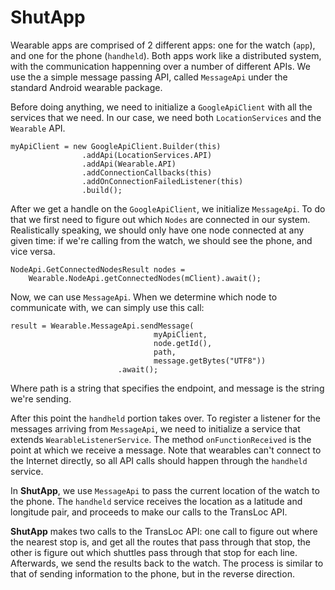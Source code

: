 # ShutApp

Wearable apps are comprised of 2 different apps: one for the watch (`app`), and one for the phone (`handheld`). Both apps work like a distributed system, with the communication happenning over a number of different APIs. We use the a simple message passing API, called `MessageApi` under the standard Android wearable package.

Before doing anything, we need to initialize a `GoogleApiClient` with all the services that we need. In our case, we need both `LocationServices` and the `Wearable` API. 

```
myApiClient = new GoogleApiClient.Builder(this)
                .addApi(LocationServices.API)
                .addApi(Wearable.API)
                .addConnectionCallbacks(this)
                .addOnConnectionFailedListener(this)
                .build();
```
                
After we get a handle on the `GoogleApiClient`, we initialize `MessageApi`. To do that we first need to figure out which `Nodes` are connected in our system. Realistically speaking, we should only have one node connected at any given time: if we're calling from the watch, we should see the phone, and vice versa.

```
NodeApi.GetConnectedNodesResult nodes = 
	Wearable.NodeApi.getConnectedNodes(mClient).await();
```

Now, we can use `MessageApi`. When we determine which node to communicate with, we can simply use this call:

```
result = Wearable.MessageApi.sendMessage(
                                myApiClient,
                                node.getId(),
                                path,
                                message.getBytes("UTF8"))
                        .await();
```
Where path is a string that specifies the endpoint, and message is the string we're sending.

After this point the `handheld` portion takes over. To register a listener for the messages arriving from `MessageApi`, we need to initialize a service that extends `WearableListenerService`. The method `onFunctionReceived` is the point at which we receive a message. Note that wearables can't connect to the Internet directly, so all API calls should happen through the `handheld` service.

In **ShutApp**, we use `MessageApi` to pass the current location of the watch to the phone. The `handheld` service receives the location as a latitude and longitude pair, and proceeds to make our calls to the TransLoc API.

**ShutApp** makes two calls to the TransLoc API: one call to figure out where the nearest stop is, and get all the routes that pass through that stop, the other is figure out which shuttles pass through that stop for each line. Afterwards, we send the results back to the watch. The process is similar to that of sending information to the phone, but in the reverse direction.